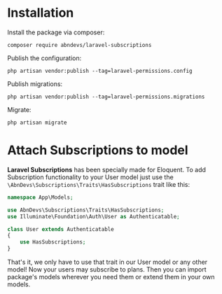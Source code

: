 # Installation

Install the package via composer:

```shell
composer require abndevs/laravel-subscriptions
```

Publish the configuration:

```shell
php artisan vendor:publish --tag=laravel-permissions.config
```

Publish migrations:

```shell
php artisan vendor:publish --tag=laravel-permissions.migrations
```

Migrate:

```shell
php artisan migrate
```


# Attach Subscriptions to model

**Laravel Subscriptions** has been specially made for Eloquent. To add Subscription functionality to your User model just use
the `\AbnDevs\Subscriptions\Traits\HasSubscriptions` trait like this:

```php
namespace App\Models;

use AbnDevs\Subscriptions\Traits\HasSubscriptions;
use Illuminate\Foundation\Auth\User as Authenticatable;

class User extends Authenticatable
{
    use HasSubscriptions;
}
```

That's it, we only have to use that trait in our User model or any other model! Now your users may subscribe to plans.
Then you can import package's models wherever you need them or extend them in your own models.
